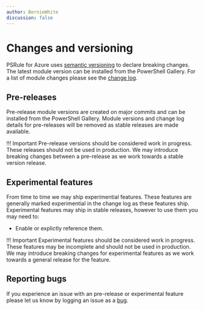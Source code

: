 ```yaml
---
author: BernieWhite
discussion: false
---
```


# Changes and versioning

PSRule for Azure uses [semantic versioning][1] to declare breaking changes.
The latest module version can be installed from the PowerShell Gallery.
For a list of module changes please see the [change log][2].

  [1]: https://semver.org/
  [2]: https://aka.ms/ps-rule-azure/changelog

## Pre-releases

Pre-release module versions are created on major commits and can be installed from the PowerShell Gallery.
Module versions and change log details for pre-releases will be removed as stable releases are made available.

!!! Important
    Pre-release versions should be considered work in progress.
    These releases should not be used in production.
    We may introduce breaking changes between a pre-release as we work towards a stable version release.

## Experimental features

From time to time we may ship experimential features.
These features are generally marked experimential in the change log as these features ship.
Experimental features may ship in stable releases, however to use them you may need to:

- Enable or explictly reference them.

!!! Important
    Experimental features should be considered work in progress.
    These features may be incomplete and should not be used in production.
    We may introduce breaking changes for experimental features as we work towards a general release for the feature.

## Reporting bugs

If you experience an issue with an pre-release or experimental feature please let us know by logging an issue as a [bug][3].

  [3]: https://github.com/Azure/PSRule.Rules.Azure/issues

